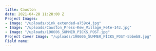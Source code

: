 ```yaml
---
title: Cawston
date: 2021-04-28 11:28:00 Z
Project Images:
- Image: "/uploads/pink_extended-a759c4.jpg"
- Image: "/uploads/Cawston_Press-Kew_Village_Fete-143.jpg"
- Image: "/uploads/190606_SUMMER_PICKS_POST.jpg"
Project Cover Image: "/uploads/190606_SUMMER_PICKS_POST-5bbeb8.jpg"
Field name: 
---
```


